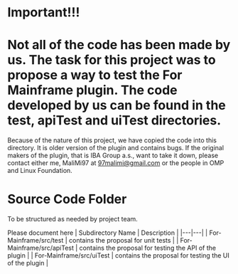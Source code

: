 # Important!!! 
# Not all of the code has been made by us. The task for this project was to propose a way to test the For Mainframe plugin. The code developed by us can be found in the test, apiTest and uiTest directories.

Because of the nature of this project, we have copied the code into this directory. It is older version of the plugin and contains bugs. If the original makers of the plugin, that is IBA Group a.s., want to take it down, please contact either me, MaliMi97 at 97malimi@gmail.com or the people in OMP and Linux Foundation.

# Source Code Folder
To be structured as needed by project team.

Please document here
| Subdirectory Name | Description |
|---|---|
| For-Mainframe/src/test | contains the proposal for unit tests |
| For-Mainframe/src/apiTest | contains the proposal for testing the API of the plugin |
| For-Mainframe/src/uiTest | contains the proposal for testing the UI of the plugin |
